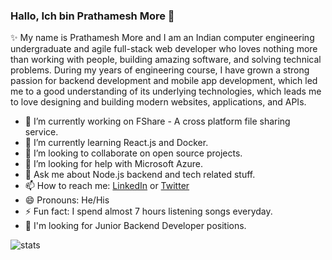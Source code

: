 ### Hallo, Ich bin Prathamesh More 👋

✨ My name is Prathamesh More and I am an Indian computer engineering undergraduate and agile full-stack web developer who loves nothing more than working with people, building amazing software, and solving technical problems. During my years of engineering course, I have grown a strong passion for backend development and mobile app development, which led me to a good understanding of its underlying technologies, which leads me to love designing and building modern websites, applications, and APIs.

- 🔭 I’m currently working on FShare - A cross platform file sharing service.
- 🌱 I’m currently learning React.js and Docker.
- 👯 I’m looking to collaborate on open source projects.
- 🤔 I’m looking for help with Microsoft Azure.
- 💬 Ask me about Node.js backend and tech related stuff.
- 📫 How to reach me: [LinkedIn](https://www.linkedin.com/in/prathamesh-more/) or [Twitter](https://twitter.com/pprathameshmore)
- 😄 Pronouns: He/His
- ⚡ Fun fact: I spend almost 7 hours listening songs everyday.
- 💼 I'm looking for Junior Backend Developer positions.


<img src="https://github-readme-stats.vercel.app/api?username=pprathameshmore&&show_icons=true&title_color=ffffff&icon_color=bb2acf&text_color=daf7dc&bg_color=F7AC33" alt="stats" />
